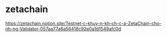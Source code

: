 # zetachain
https://zetachain.notion.site/Testnet-c-khuy-n-kh-ch-c-a-ZetaChain-cho-nh-ng-Validator-057aa77a8a56418c92e0a1d1549afc0d
